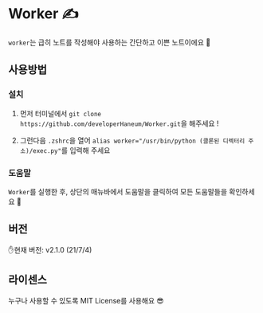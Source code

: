 # Worker ✍️
`worker`는 급히 노트를 작성해야 사용하는 간단하고 이쁜 노트이에요 💛

## 사용방법

### 설치 
1. 먼저 터미널에서 `git clone https://github.com/developerHaneum/Worker.git`을 해주세요 !

2. 그런다음 `.zshrc`을 열어 `alias worker="/usr/bin/python (클론된 디렉터리 주소)/exec.py"`를 입력해 주세요

### 도움말
`Worker`를 실행한 후, 상단의 매뉴바에서 도움말을 클릭하여 모든 도움말들을 확인하세요 🤩

## 버전
✋현재 버전: v2.1.0 (21/7/4)

## 라이센스
누구나 사용할 수 있도록 MIT License를 사용해요 😎
